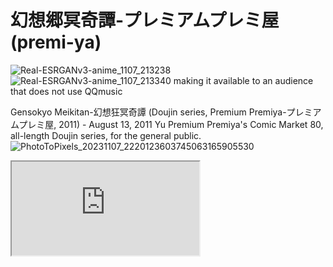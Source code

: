 # 幻想郷冥奇譚-プレミアムプレミ屋 (premi-ya)
![Real-ESRGANv3-anime_1107_213238](https://github.com/GdGohan/---premi-ya-/assets/70231641/80717026-74b5-4659-bbcd-320b8a2c83e8)
![Real-ESRGANv3-anime_1107_213340](https://github.com/GdGohan/---premi-ya-/assets/70231641/5f4a518c-4085-4660-8518-e862380af481)
making it available to an audience that does not use QQmusic

Gensokyo Meikitan-幻想狂冥奇譚 (Doujin series, Premium Premiya-プレミアムプレミ屋, 2011) - August 13, 2011 Yu Premium Premiya's Comic Market 80, all-length Doujin series, for the general public.
![PhotoToPixels_20231107_2220123603745063165905530](https://github.com/GdGohan/Gensokyo-Meikitan---Premium-Premi-ya/assets/70231641/34bc517c-fe1f-4ce1-9a37-0a0fd7fd5442)
<iframe src="https://drive.google.com/file/d/1B5gmbglEULla80GbqVsq-uWUR6QiRVxB/preview"/>
